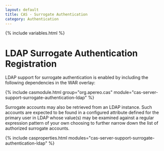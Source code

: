 ```yaml
---
layout: default
title: CAS - Surrogate Authentication
category: Authentication
---
```

{% include variables.html %}


# LDAP Surrogate Authentication Registration

LDAP support for surrogate authentication is enabled by including the following dependencies in the WAR overlay:

{% include casmodule.html group="org.apereo.cas" module="cas-server-support-surrogate-authentication-ldap" %}

Surrogate accounts may also be retrieved from an LDAP instance. Such accounts are expected to be found in a configured attribute defined for the primary user in LDAP whose value(s) may be examined against a regular expression pattern of your own choosing to further narrow down the list of authorized surrogate accounts. 

{% include casproperties.html modules="cas-server-support-surrogate-authentication-ldap" %}
